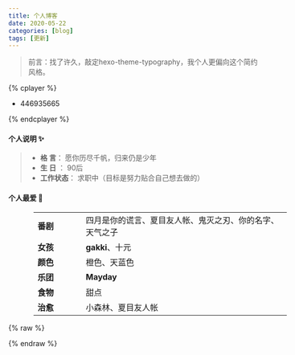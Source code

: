 ```yaml
---
title: 个人博客
date: 2020-05-22
categories: [blog]
tags: [更新]
---
```


> 前言：找了许久，敲定hexo-theme-typography，我个人更偏向这个简约风格。

{% cplayer  %}

  - 446935665

{% endcplayer %}

#### 个人说明 ✨
> - **格  言**：     愿你历尽千帆，归来仍是少年
> - **生  日** ：    90后
> - **工作状态**： 	求职中（目标是努力贴合自己想去做的）

#### 个人最爱 🎡

|  |  |
| ----| ---- |
| 番剧 | 四月是你的谎言、夏目友人帐、鬼灭之刃、你的名字、天气之子 |
| 女孩 | **gakki**、十元 |
| 颜色 | 橙色、天蓝色 |
| 乐团 | **Mayday** |
| 食物 | 甜点 |
| 治愈 | 小森林、夏目友人帐 |


{% raw %}

<style>

  /*- 477310237*/
    table {
        margin-left: 50px;
    }
    td:first-child {
    width: 80px;
    font-weight: bold;
}
</style>

{% endraw %}